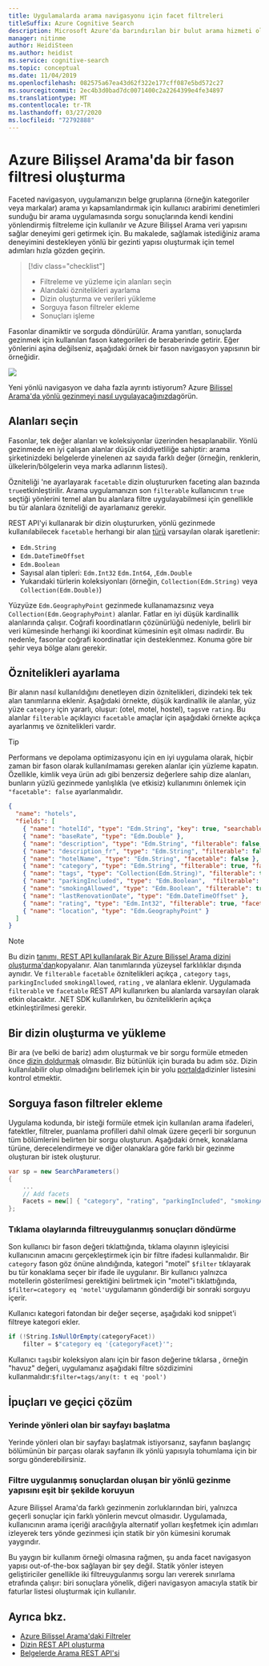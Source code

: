 ```yaml
---
title: Uygulamalarda arama navigasyonu için facet filtreleri
titleSuffix: Azure Cognitive Search
description: Microsoft Azure'da barındırılan bir bulut arama hizmeti olan Azure Bilişsel Arama'daki sorgularda arama sonuçlarını azaltmak için kullanıcı güvenlik kimliğine, coğrafi konuma veya sayısal değerlere göre filtreleme ölçütlerine filtre uygulayın.
manager: nitinme
author: HeidiSteen
ms.author: heidist
ms.service: cognitive-search
ms.topic: conceptual
ms.date: 11/04/2019
ms.openlocfilehash: 082575a67ea43d62f322e177cff087e5bd572c27
ms.sourcegitcommit: 2ec4b3d0bad7dc0071400c2a2264399e4fe34897
ms.translationtype: MT
ms.contentlocale: tr-TR
ms.lasthandoff: 03/27/2020
ms.locfileid: "72792888"
---
```

# <a name="how-to-build-a-facet-filter-in-azure-cognitive-search"></a>Azure Bilişsel Arama'da bir fason filtresi oluşturma 

Faceted navigasyon, uygulamanızın belge gruplarına (örneğin kategoriler veya markalar) arama yı kapsamlandırmak için kullanıcı arabirimi denetimleri sunduğu bir arama uygulamasında sorgu sonuçlarında kendi kendini yönlendirmiş filtreleme için kullanılır ve Azure Bilişsel Arama veri yapısını sağlar deneyimi geri getirmek için. Bu makalede, sağlamak istediğiniz arama deneyimini destekleyen yönlü bir gezinti yapısı oluşturmak için temel adımları hızla gözden geçirin. 

> [!div class="checklist"]
> * Filtreleme ve yüzleme için alanları seçin
> * Alandaki öznitelikleri ayarlama
> * Dizin oluşturma ve verileri yükleme
> * Sorguya fason filtreler ekleme
> * Sonuçları işleme

Fasonlar dinamiktir ve sorguda döndürülür. Arama yanıtları, sonuçlarda gezinmek için kullanılan fason kategorileri de beraberinde getirir. Eğer yönlerini aşina değilseniz, aşağıdaki örnek bir fason navigasyon yapısının bir örneğidir.

  ![](./media/search-filters-facets/facet-nav.png)

Yeni yönlü navigasyon ve daha fazla ayrıntı istiyorum? Azure [Bilişsel Arama'da yönlü gezinmeyi nasıl uygulayacağınızda](search-faceted-navigation.md)görün.

## <a name="choose-fields"></a>Alanları seçin

Fasonlar, tek değer alanları ve koleksiyonlar üzerinden hesaplanabilir. Yönlü gezinmede en iyi çalışan alanlar düşük ciddiyetliliğe sahiptir: arama şirketinizdeki belgelerde yinelenen az sayıda farklı değer (örneğin, renklerin, ülkelerin/bölgelerin veya marka adlarının listesi). 

Özniteliği 'ne ayarlayarak `facetable` dizin oluştururken faceting alan bazında `true`etkinleştirilir. Arama uygulamanızın son `filterable` kullanıcının `true` seçtiği yönlerini temel alan bu alanlara filtre uygulayabilmesi için genellikle bu tür alanlara özniteliği de ayarlamanız gerekir. 

REST API'yi kullanarak bir dizin oluştururken, yönlü gezinmede kullanılabilecek `facetable` herhangi bir alan [türü](https://docs.microsoft.com/rest/api/searchservice/supported-data-types) varsayılan olarak işaretlenir:

+ `Edm.String`
+ `Edm.DateTimeOffset`
+ `Edm.Boolean`
+ Sayısal alan tipleri: `Edm.Int32` `Edm.Int64`, ,`Edm.Double`
+ Yukarıdaki türlerin koleksiyonları (örneğin, `Collection(Edm.String)` veya `Collection(Edm.Double)`)

Yüzyüze `Edm.GeographyPoint` gezinmede kullanamazsınız veya `Collection(Edm.GeographyPoint)` alanlar. Fatlar en iyi düşük kardinallik alanlarında çalışır. Coğrafi koordinatların çözünürlüğü nedeniyle, belirli bir veri kümesinde herhangi iki koordinat kümesinin eşit olması nadirdir. Bu nedenle, fasonlar coğrafi koordinatlar için desteklenmez. Konuma göre bir şehir veya bölge alanı gerekir.

## <a name="set-attributes"></a>Öznitelikleri ayarlama

Bir alanın nasıl kullanıldığını denetleyen dizin öznitelikleri, dizindeki tek tek alan tanımlarına eklenir. Aşağıdaki örnekte, düşük kardinallik ile alanlar, yüz yüze `category` için yararlı, oluşur: (otel, motel, hostel), `tags`ve `rating`. Bu alanlar `filterable` açıklayıcı `facetable` amaçlar için aşağıdaki örnekte açıkça ayarlanmış ve öznitelikleri vardır. 

> [!Tip]
> Performans ve depolama optimizasyonu için en iyi uygulama olarak, hiçbir zaman bir fason olarak kullanılmaması gereken alanlar için yüzleme kapatın. Özellikle, kimlik veya ürün adı gibi benzersiz değerlere sahip dize alanları, bunların yüzlü gezinmede yanlışlıkla (ve etkisiz) kullanımını önlemek için `"facetable": false` ayarlanmalıdır.


```json
{
  "name": "hotels",  
  "fields": [
    { "name": "hotelId", "type": "Edm.String", "key": true, "searchable": false, "sortable": false, "facetable": false },
    { "name": "baseRate", "type": "Edm.Double" },
    { "name": "description", "type": "Edm.String", "filterable": false, "sortable": false, "facetable": false },
    { "name": "description_fr", "type": "Edm.String", "filterable": false, "sortable": false, "facetable": false, "analyzer": "fr.lucene" },
    { "name": "hotelName", "type": "Edm.String", "facetable": false },
    { "name": "category", "type": "Edm.String", "filterable": true, "facetable": true },
    { "name": "tags", "type": "Collection(Edm.String)", "filterable": true, "facetable": true },
    { "name": "parkingIncluded", "type": "Edm.Boolean",  "filterable": true, "facetable": true, "sortable": false },
    { "name": "smokingAllowed", "type": "Edm.Boolean", "filterable": true, "facetable": true, "sortable": false },
    { "name": "lastRenovationDate", "type": "Edm.DateTimeOffset" },
    { "name": "rating", "type": "Edm.Int32", "filterable": true, "facetable": true },
    { "name": "location", "type": "Edm.GeographyPoint" }
  ]
}
```

> [!Note]
> Bu dizin [tanımı, REST API kullanılarak Bir Azure Bilişsel Arama dizini oluşturma'dan](https://docs.microsoft.com/azure/search/search-create-index-rest-api)kopyalanır. Alan tanımlarında yüzeysel farklılıklar dışında aynıdır. Ve `filterable` `facetable` öznitelikleri açıkça , `category` `tags`, `parkingIncluded` `smokingAllowed`, `rating` , ve alanlara eklenir. Uygulamada `filterable` ve `facetable` REST API kullanırken bu alanlarda varsayılan olarak etkin olacaktır. .NET SDK kullanılırken, bu özniteliklerin açıkça etkinleştirilmesi gerekir.

## <a name="build-and-load-an-index"></a>Bir dizin oluşturma ve yükleme

Bir ara (ve belki de bariz) adım oluşturmak ve bir sorgu formüle etmeden önce [dizin doldurmak](https://docs.microsoft.com/azure/search/search-get-started-dotnet#1---create-index) olmasıdır. Biz bütünlük için burada bu adım söz. Dizin kullanılabilir olup olmadığını belirlemek için bir yolu [portalda](https://portal.azure.com)dizinler listesini kontrol etmektir.

## <a name="add-facet-filters-to-a-query"></a>Sorguya fason filtreler ekleme

Uygulama kodunda, bir isteği formüle etmek için kullanılan arama ifadeleri, fatektler, filtreler, puanlama profilleri dahil olmak üzere geçerli bir sorgunun tüm bölümlerini belirten bir sorgu oluşturun. Aşağıdaki örnek, konaklama türüne, derecelendirmeye ve diğer olanaklara göre farklı bir gezinme oluşturan bir istek oluşturur.

```csharp
var sp = new SearchParameters()
{
    ...
    // Add facets
    Facets = new[] { "category", "rating", "parkingIncluded", "smokingAllowed" }.ToList()
};
```

### <a name="return-filtered-results-on-click-events"></a>Tıklama olaylarında filtreuygulanmış sonuçları döndürme

Son kullanıcı bir fason değeri tıklattığında, tıklama olayının işleyicisi kullanıcının amacını gerçekleştirmek için bir filtre ifadesi kullanmalıdır. Bir `category` fason göz önüne alındığında, kategori "motel" `$filter` tıklayarak bu tür konaklama seçer bir ifade ile uygulanır. Bir kullanıcı yalnızca motellerin gösterilmesi gerektiğini belirtmek için "motel"i tıklattığında, `$filter=category eq 'motel'`uygulamanın gönderdiği bir sonraki sorguyu içerir.

Kullanıcı kategori fatondan bir değer seçerse, aşağıdaki kod snippet'i filtreye kategori ekler.

```csharp
if (!String.IsNullOrEmpty(categoryFacet))
    filter = $"category eq '{categoryFacet}'";
```

Kullanıcı `tags`bir koleksiyon alanı için bir fason değerine tıklarsa , örneğin "havuz" değeri, uygulamanız aşağıdaki filtre sözdizimini kullanmalıdır:`$filter=tags/any(t: t eq 'pool')`

## <a name="tips-and-workarounds"></a>İpuçları ve geçici çözüm

### <a name="initialize-a-page-with-facets-in-place"></a>Yerinde yönleri olan bir sayfayı başlatma

Yerinde yönleri olan bir sayfayı başlatmak istiyorsanız, sayfanın başlangıç bölümünün bir parçası olarak sayfanın ilk yönlü yapısıyla tohumlama için bir sorgu gönderebilirsiniz.

### <a name="preserve-a-facet-navigation-structure-asynchronously-of-filtered-results"></a>Filtre uygulanmış sonuçlardan oluşan bir yönlü gezinme yapısını eşit bir şekilde koruyun

Azure Bilişsel Arama'da farklı gezinmenin zorluklarından biri, yalnızca geçerli sonuçlar için farklı yönlerin mevcut olmasıdır. Uygulamada, kullanıcının arama içeriği aracılığıyla alternatif yolları keşfetmek için adımları izleyerek ters yönde gezinmesi için statik bir yön kümesini korumak yaygındır. 

Bu yaygın bir kullanım örneği olmasına rağmen, şu anda facet navigasyon yapısı out-of-the-box sağlayan bir şey değil. Statik yönler isteyen geliştiriciler genellikle iki filtreuygulanmış sorgu ları vererek sınırlama etrafında çalışır: biri sonuçlara yönelik, diğeri navigasyon amacıyla statik bir faturlar listesi oluşturmak için kullanılır.

## <a name="see-also"></a>Ayrıca bkz.

+ [Azure Bilişsel Arama'daki Filtreler](search-filters.md)
+ [Dizin REST API oluşturma](https://docs.microsoft.com/rest/api/searchservice/create-index)
+ [Belgelerde Arama REST API'si](https://docs.microsoft.com/rest/api/searchservice/search-documents)

